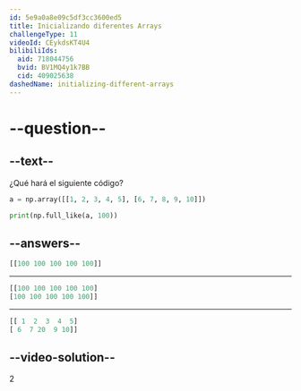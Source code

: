 ```yaml
---
id: 5e9a0a8e09c5df3cc3600ed5
title: Inicializando diferentes Arrays
challengeType: 11
videoId: CEykdsKT4U4
bilibiliIds:
  aid: 718044756
  bvid: BV1MQ4y1k7BB
  cid: 409025638
dashedName: initializing-different-arrays
---
```


# --question--

## --text--

¿Qué hará el siguiente código?

```py
a = np.array([[1, 2, 3, 4, 5], [6, 7, 8, 9, 10]])

print(np.full_like(a, 100))
```

## --answers--

```py
[[100 100 100 100 100]]
```

---

```py
[[100 100 100 100 100]
[100 100 100 100 100]]
```

---

```py
[[ 1  2  3  4  5]
[ 6  7 20  9 10]]
```

## --video-solution--

2

